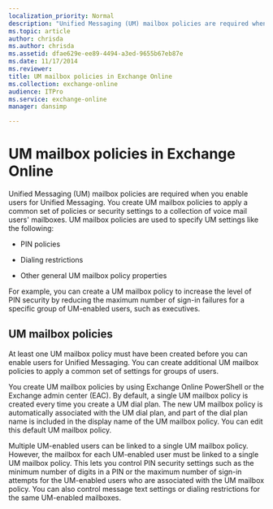 ```yaml
---
localization_priority: Normal
description: "Unified Messaging (UM) mailbox policies are required when you enable users for Unified Messaging. You create UM mailbox policies to apply a common set of policies or security settings to a collection of voice mail users' mailboxes. UM mailbox policies are used to specify UM settings like the following:"
ms.topic: article
author: chrisda
ms.author: chrisda
ms.assetid: dfae629e-ee89-4494-a3ed-9655b67eb87e
ms.date: 11/17/2014
ms.reviewer: 
title: UM mailbox policies in Exchange Online
ms.collection: exchange-online
audience: ITPro
ms.service: exchange-online
manager: dansimp

---
```


# UM mailbox policies in Exchange Online

Unified Messaging (UM) mailbox policies are required when you enable users for Unified Messaging. You create UM mailbox policies to apply a common set of policies or security settings to a collection of voice mail users' mailboxes. UM mailbox policies are used to specify UM settings like the following:

- PIN policies

- Dialing restrictions

- Other general UM mailbox policy properties

For example, you can create a UM mailbox policy to increase the level of PIN security by reducing the maximum number of sign-in failures for a specific group of UM-enabled users, such as executives.

## UM mailbox policies

At least one UM mailbox policy must have been created before you can enable users for Unified Messaging. You can create additional UM mailbox policies to apply a common set of settings for groups of users.

You create UM mailbox policies by using Exchange Online PowerShell or the Exchange admin center (EAC). By default, a single UM mailbox policy is created every time you create a UM dial plan. The new UM mailbox policy is automatically associated with the UM dial plan, and part of the dial plan name is included in the display name of the UM mailbox policy. You can edit this default UM mailbox policy.

Multiple UM-enabled users can be linked to a single UM mailbox policy. However, the mailbox for each UM-enabled user must be linked to a single UM mailbox policy. This lets you control PIN security settings such as the minimum number of digits in a PIN or the maximum number of sign-in attempts for the UM-enabled users who are associated with the UM mailbox policy. You can also control message text settings or dialing restrictions for the same UM-enabled mailboxes.



